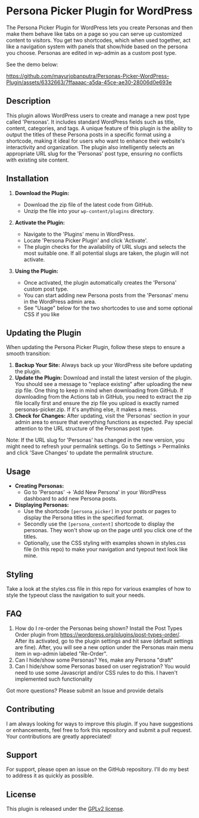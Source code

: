 # Persona Picker Plugin for WordPress

The Persona Picker Plugin for WordPress lets you create Personas and then make them behave like tabs on a page so you can serve up customized content to visitors. You get two shortcodes, which when used together, act like a navigation system with panels that show/hide based on the persona you choose. Personas are edited in wp-admin as a custom post type. 

See the demo below:

https://github.com/mayurjobanputra/Personas-Picker-WordPress-Plugin/assets/6332663/7ffaaaac-a5da-45ce-ae30-28006d0e693e


## Description

This plugin allows WordPress users to create and manage a new post type called 'Personas'. It includes standard WordPress fields such as title, content, categories, and tags. A unique feature of this plugin is the ability to output the titles of these Persona posts in a specific format using a shortcode, making it ideal for users who want to enhance their website's interactivity and organization. The plugin also intelligently selects an appropriate URL slug for the 'Personas' post type, ensuring no conflicts with existing site content.

## Installation

1. **Download the Plugin:**
   - Download the zip file of the latest code from GitHub.
   - Unzip the file into your `wp-content/plugins` directory.

2. **Activate the Plugin:**
   - Navigate to the 'Plugins' menu in WordPress.
   - Locate 'Persona Picker Plugin' and click 'Activate'.
   - The plugin checks for the availability of URL slugs and selects the most suitable one. If all potential slugs are taken, the plugin will not activate.

3. **Using the Plugin:**
   - Once activated, the plugin automatically creates the 'Persona' custom post type.
   - You can start adding new Persona posts from the 'Personas' menu in the WordPress admin area.
   - See "Usage" below for the two shortcodes to use and some optional CSS if you like

## Updating the Plugin

When updating the Persona Picker Plugin, follow these steps to ensure a smooth transition:

1. **Backup Your Site:** Always back up your WordPress site before updating the plugin.
2. **Update the Plugin:** Download and install the latest version of the plugin. You should see a message to "replace existing" after uploading the new zip file. One thing to keep in mind when downloading from GitHub. If downloading from the Actions tab in GitHub, you need to extract the zip file locally first and ensure the zip file you upload is exactly named personas-picker.zip. If it's anything else, it makes a mess.
3. **Check for Changes:** After updating, visit the 'Personas' section in your admin area to ensure that everything functions as expected. Pay special attention to the URL structure of the Personas post type.

Note: If the URL slug for 'Personas' has changed in the new version, you might need to refresh your permalink settings. Go to Settings > Permalinks and click 'Save Changes' to update the permalink structure.

## Usage

- **Creating Personas:**
  - Go to 'Personas' -> 'Add New Persona' in your WordPress dashboard to add new Persona posts.
- **Displaying Personas:**
  - Use the shortcode `[persona_picker]` in your posts or pages to display the Persona titles in the specified format.
  - Secondly use the `[persona_content]` shortcode to display the personas. They won't show up on the page until you click one of the titles.
  - Optionally, use the CSS styling with examples shown in styles.css file (in this repo) to make your navigation and tyepout text look like mine.

## Styling

Take a look at the styles.css file in this repo for various examples of how to style the typeout class the navigation
to suit your needs. 

## FAQ

1. How do I re-order the Personas being shown? Install the Post Types Order plugin from https://wordpress.org/plugins/post-types-order/. After its activated, go to the plugin settings and hit save (default settings are fine). After, you will see a new option under the Personas main menu item in wp-admin labeled "Re-Order". 
2. Can I hide/show some Personas? Yes, make any Persona "draft"
3. Can I hide/show some Personas based on user registration? You would need to use some Javascript and/or CSS rules to do this. I haven't implemented such functionality

Got more questions? Please submit an Issue and provide details

## Contributing

I am always looking for ways to improve this plugin. If you have suggestions or enhancements, feel free to fork this repository and submit a pull request. Your contributions are greatly appreciated!

## Support

For support, please open an issue on the GitHub repository. I'll do my best to address it as quickly as possible.

## License

This plugin is released under the [GPLv2 license](https://www.gnu.org/licenses/gpl-2.0.html).
